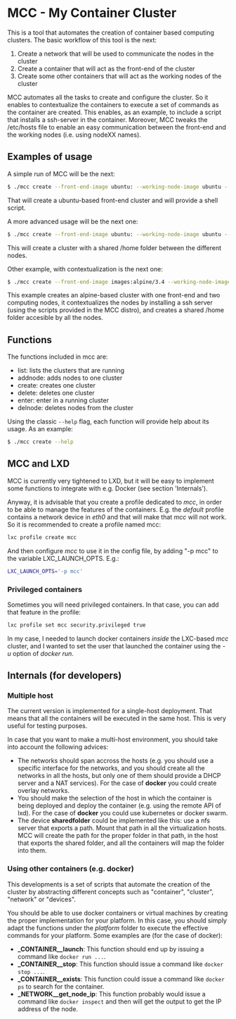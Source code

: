 # MCC - My Container Cluster
This is a tool that automates the creation of container based computing clusters. The basic workflow of this tool is the next:

1. Create a network that will be used to communicate the nodes in the cluster
2. Create a container that will act as the front-end of the cluster
3. Create some other containers that will act as the working nodes of the cluster

MCC automates all the tasks to create and configure the cluster. So it enables to contextualize the containers to execute a set of commands as the container are created. This enables, as an example, to include a script that installs a ssh-server in the container. Moreover, MCC tweaks the /etc/hosts file to enable an easy communication between the front-end and the working nodes (i.e. using nodeXX names).

## Examples of usage
A simple run of MCC will be the next:

```bash
$ ./mcc create --front-end-image ubuntu: --working-node-image ubuntu --nodes 2 --enter-cluster
```

That will create a ubuntu-based front-end cluster and will provide a shell script.

A more advanced usage will be the next one:

```bash
$ ./mcc create --front-end-image ubuntu: --working-node-image ubuntu --nodes 2 --device home --enter-cluster
```

This will create a cluster with a shared /home folder between the different nodes.

Other example, with contextualization is the next one:

```bash
$ ./mcc create --front-end-image images:alpine/3.4 --working-node-image images:alpine/3.4 --nodes 2 --context-folder context/alpine --device home --enter-cluster
```
This example creates an alpine-based cluster with one front-end and two computing nodes, it contextualizes the nodes by installing a ssh server (using the scripts provided in the MCC distro), and creates a shared /home folder accesible by all the nodes.

## Functions
The functions included in mcc are:

- list: lists the clusters that are running
- addnode: adds nodes to one cluster
- create: creates one cluster
- delete: deletes one cluster
- enter: enter in a running cluster
- delnode: deletes nodes from the cluster

Using the classic ```--help``` flag, each function will provide help about its usage. As an example:
```bash
$ ./mcc create --help
```

## MCC and LXD
MCC is currently very tightened to LXD, but it will be easy to implement some functions to integrate with e.g. Docker (see section 'Internals').

Anyway, it is advisable that you create a profile dedicated to _mcc_, in order to be able to manage the features of the containers. E.g. the _default_ profile contains a network device in _eth0_ and that will make that _mcc_ will not work. So it is recommended to create a profile named mcc:

```bash
lxc profile create mcc
```

And then configure _mcc_ to use it in the config file, by adding "-p mcc" to the variable LXC_LAUNCH_OPTS. E.g.:
```bash
LXC_LAUNCH_OPTS='-p mcc'
```

### Privileged containers
Sometimes you will need privileged containers. In that case, you can add that feature in the profile:

```bash
lxc profile set mcc security.privileged true
```

In my case, I needed to launch docker containers _inside_ the LXC-based _mcc_ cluster, and I wanted to set the user that launched the container using the _-u_ option of _docker run_.

## Internals (for developers)

### Multiple host
The current version is implemented for a single-host deployment. That means that all the containers will be executed in the same host. This is very useful for testing purposes.

In case that you want to make a multi-host environment, you should take into account the following advices:
- The networks should span accross the hosts (e.g. you should use a specific interface for the networks, and you should create all the networks in all the hosts, but only one of them should provide a DHCP server and a NAT services). For the case of **docker** you could create overlay networks.
- You should make the selection of the host in which the container is being deployed and deploy the container (e.g. using the remote API of lxd). For the case of **docker** you could use kubernetes or docker swarm.
- The device __sharedfolder__ could be implemented like this: use a nfs server that exports a path. Mount that path in all the virtualization hosts. MCC will create the path for the proper folder in that path, in the host that exports the shared folder, and all the containers will map the folder into them.

### Using other containers (e.g. docker)
This developments is a set of scripts that automate the creation of the cluster by abstracting different concepts such as "container", "cluster", "network" or "devices".

You should be able to use docker containers or virtual machines by creating the proper implementation for your platform. In this case, you should simply adapt the functions under the _platform_ folder to execute the effective commands for your platform. Some examples are (for the case of docker):

- **_CONTAINER__launch**: This function should end up by issuing a command like ```docker run ...```.
- **_CONTAINER__stop**: This function should issue a command like ```docker stop ...```.
- **_CONTAINER__exists**: This function could issue a command like ```docker ps``` to search for the container.
- **_NETWORK__get_node_ip**: This function probably would issue a command like ```docker inspect``` and then will get the output to get the IP address of the node.
